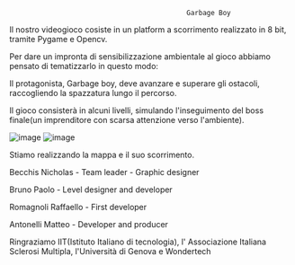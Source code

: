                                                 Garbage Boy
Il nostro videogioco cosiste in un platform a scorrimento realizzato in 8 bit, tramite Pygame e Opencv.

Per dare un impronta di sensibilizzazione ambientale al gioco abbiamo pensato di tematizzarlo in questo modo:

Il protagonista, Garbage boy, deve avanzare e superare gli ostacoli, raccogliendo la spazzatura lungo il percorso.

Il gioco consisterà in alcuni livelli, simulando l'inseguimento del boss finale(un imprenditore con scarsa attenzione verso l'ambiente).

![image](https://user-images.githubusercontent.com/71812597/110108915-0ca6bc00-7dad-11eb-9b63-99135e7c8907.png)
![image](https://user-images.githubusercontent.com/71812597/110111925-5abdbe80-7db1-11eb-9fe0-b2f3e905474e.png)



Stiamo realizzando la mappa e il suo scorrimento.

Becchis Nicholas - Team leader - Graphic designer

Bruno Paolo - Level designer and developer

Romagnoli Raffaello - First developer

Antonelli Matteo - Developer and producer

Ringraziamo IIT(Istituto Italiano di tecnologia), l' Associazione Italiana Sclerosi Multipla, l'Università di Genova e Wondertech



